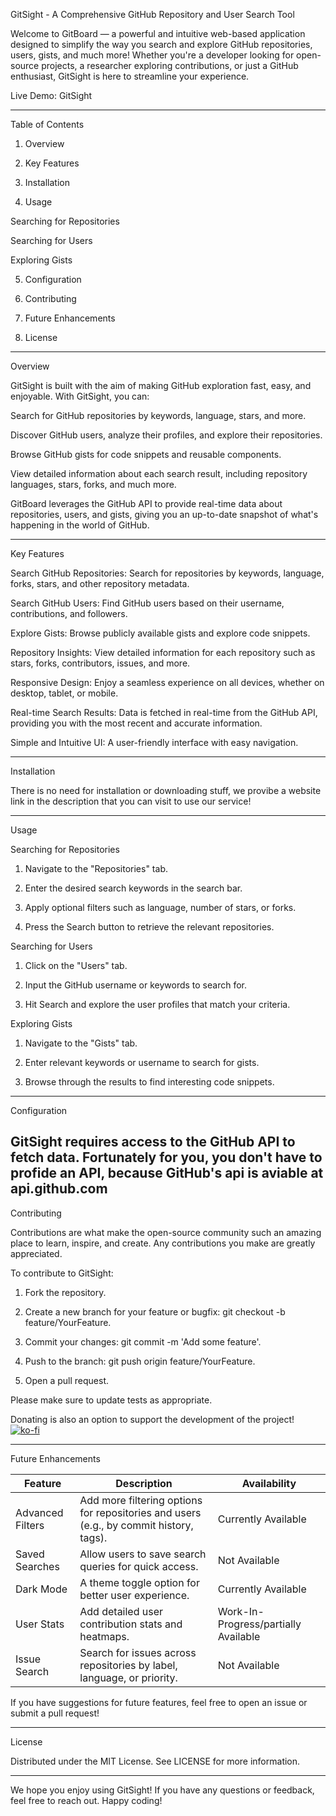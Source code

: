 GitSight - A Comprehensive GitHub Repository and User Search Tool

Welcome to GitBoard — a powerful and intuitive web-based application designed to simplify the way you search and explore GitHub repositories, users, gists, and much more! Whether you're a developer looking for open-source projects, a researcher exploring contributions, or just a GitHub enthusiast, GitSight is here to streamline your experience.

Live Demo: GitSight


---

Table of Contents

1. Overview


2. Key Features


3. Installation


4. Usage

Searching for Repositories

Searching for Users

Exploring Gists



5. Configuration


6. Contributing


7. Future Enhancements


8. License




---

Overview

GitSight is built with the aim of making GitHub exploration fast, easy, and enjoyable. With GitSight, you can:

Search for GitHub repositories by keywords, language, stars, and more.

Discover GitHub users, analyze their profiles, and explore their repositories.

Browse GitHub gists for code snippets and reusable components.

View detailed information about each search result, including repository languages, stars, forks, and much more.


GitBoard leverages the GitHub API to provide real-time data about repositories, users, and gists, giving you an up-to-date snapshot of what's happening in the world of GitHub.


---

Key Features

Search GitHub Repositories: Search for repositories by keywords, language, forks, stars, and other repository metadata.

Search GitHub Users: Find GitHub users based on their username, contributions, and followers.

Explore Gists: Browse publicly available gists and explore code snippets.

Repository Insights: View detailed information for each repository such as stars, forks, contributors, issues, and more.

Responsive Design: Enjoy a seamless experience on all devices, whether on desktop, tablet, or mobile.

Real-time Search Results: Data is fetched in real-time from the GitHub API, providing you with the most recent and accurate information.

Simple and Intuitive UI: A user-friendly interface with easy navigation.



---

Installation

There is no need for installation or downloading stuff,
we provibe a website link in the description that you can visit to use
our service!

---

Usage

Searching for Repositories

1. Navigate to the "Repositories" tab.


2. Enter the desired search keywords in the search bar.


3. Apply optional filters such as language, number of stars, or forks.


4. Press the Search button to retrieve the relevant repositories.



Searching for Users

1. Click on the "Users" tab.


2. Input the GitHub username or keywords to search for.


3. Hit Search and explore the user profiles that match your criteria.



Exploring Gists

1. Navigate to the "Gists" tab.


2. Enter relevant keywords or username to search for gists.


3. Browse through the results to find interesting code snippets.




---

Configuration

GitSight requires access to the GitHub API to fetch data. Fortunately for you, you don't have to profide an API, because GitHub's api is aviable at api.github.com
---

Contributing

Contributions are what make the open-source community such an amazing place to learn, inspire, and create. Any contributions you make are greatly appreciated.

To contribute to GitSight:

1. Fork the repository.


2. Create a new branch for your feature or bugfix: git checkout -b feature/YourFeature.


3. Commit your changes: git commit -m 'Add some feature'.


4. Push to the branch: git push origin feature/YourFeature.


5. Open a pull request.



Please make sure to update tests as appropriate.

Donating is also an option to support the development of the project!
[![ko-fi](https://ko-fi.com/img/githubbutton_sm.svg)](https://ko-fi.com/X8X0O38PQ)


---

Future Enhancements

| Feature           | Description                                                       | Availability        |
|-------------------|-------------------------------------------------------------------|---------------------|
| Advanced Filters  | Add more filtering options for repositories and users (e.g., by commit history, tags). | Currently Available |
| Saved Searches    | Allow users to save search queries for quick access.             | Not Available  |
| Dark Mode         | A theme toggle option for better user experience.                | Currently Available |
| User Stats        | Add detailed user contribution stats and heatmaps.               | Work-In-Progress/partially Available |
| Issue Search      | Search for issues across repositories by label, language, or priority. | Not Available |


If you have suggestions for future features, feel free to open an issue or submit a pull request!


---

License

Distributed under the MIT License. See LICENSE for more information.


---

We hope you enjoy using GitSight! If you have any questions or feedback, feel free to reach out. Happy coding!
